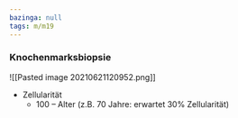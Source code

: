 ```yaml
---
bazinga: null
tags: m/m19
---
```

### Knochenmarksbiopsie
![[Pasted image 20210621120952.png]]

- Zellularität
	- 100 – Alter (z.B. 70 Jahre: erwartet 30% Zellularität)